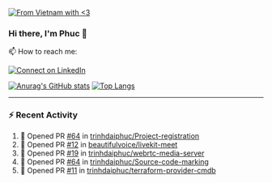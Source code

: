 [![From Vietnam with <3](https://raw.githubusercontent.com/webuild-community/badge/master/svg/love.svg)](https://webuild.community)

### Hi there, I'm Phuc 👋

📫 How to reach me:

[![Connect on LinkedIn](https://img.shields.io/badge/--linkedin?label=LinkedIn&logo=LinkedIn&style=social)](https://www.linkedin.com/in/trinh-dai-phuc/)


[![Anurag's GitHub stats](https://phuc-github-readme-stats.vercel.app/api?username=trinhdaiphuc&count_private=true&show_icons=true&theme=synthwave)](https://github.com/anuraghazra/github-readme-stats)
[![Top Langs](https://phuc-github-readme-stats.vercel.app/api/top-langs/?username=trinhdaiphuc&theme=synthwave&show_icons=true&layout=compact&langs_count=8&hide=html,css,scss,less,handlebars,ejs)](https://github.com/anuraghazra/github-readme-stats)


---

### :zap: Recent Activity

<!--START_SECTION:activity-->
1. 💪 Opened PR [#64](https://github.com/trinhdaiphuc/Project-registration/pull/64) in [trinhdaiphuc/Project-registration](https://github.com/trinhdaiphuc/Project-registration)
2. 💪 Opened PR [#12](https://github.com/beautifulvoice/livekit-meet/pull/12) in [beautifulvoice/livekit-meet](https://github.com/beautifulvoice/livekit-meet)
3. 💪 Opened PR [#19](https://github.com/trinhdaiphuc/webrtc-media-server/pull/19) in [trinhdaiphuc/webrtc-media-server](https://github.com/trinhdaiphuc/webrtc-media-server)
4. 💪 Opened PR [#64](https://github.com/trinhdaiphuc/Source-code-marking/pull/64) in [trinhdaiphuc/Source-code-marking](https://github.com/trinhdaiphuc/Source-code-marking)
5. 💪 Opened PR [#11](https://github.com/trinhdaiphuc/terraform-provider-cmdb/pull/11) in [trinhdaiphuc/terraform-provider-cmdb](https://github.com/trinhdaiphuc/terraform-provider-cmdb)
<!--END_SECTION:activity-->

